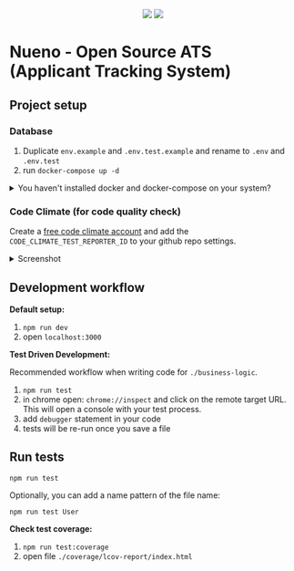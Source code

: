 <p align="center">
  <a href="https://codeclimate.com/github/Simba-City/nueno/maintainability"><img src="https://api.codeclimate.com/v1/badges/1e547d9b8a46c47be067/maintainability" /></a>
  <a href="https://codeclimate.com/github/Simba-City/nueno/test_coverage"><img src="https://api.codeclimate.com/v1/badges/1e547d9b8a46c47be067/test_coverage" /></a>
</p>

# Nueno - Open Source ATS (Applicant Tracking System)

## Project setup

### Database
1. Duplicate `env.example` and `.env.test.example` and rename to `.env` and `.env.test`
2. run `docker-compose up -d`

<details>
<summary>You haven't installed docker and docker-compose on your system?</summary>

  <a href="https://docs.docker.com/compose/install/">Here's an installation guide</a>
  
You'll only need these commands when using docker-compose:
```bash
# start running containers
docker-compose up -d

# shut-down running containers
docker-compose down

# list running containers
docker-compose ps
```

</details>


### Code Climate (for code quality check)
Create a <a href="https://codeclimate.com/quality/pricing/">free code climate account</a> and add the `CODE_CLIMATE_TEST_REPORTER_ID` to your github repo settings.

<details>
<summary>Screenshot</summary>
<img width="1114" alt="image" src="https://user-images.githubusercontent.com/98182227/160672909-f596095f-7820-4b39-9260-0582d117287d.png">
</details>

## Development workflow

**Default setup:**
1. `npm run dev`
2. open `localhost:3000`

**Test Driven Development:**

Recommended workflow when writing code for `./business-logic`.

1. `npm run test`
2. in chrome open: `chrome://inspect` and click on the remote target URL. This will open a console with your test process.
3. add `debugger` statement in your code
4. tests will be re-run once you save a file

## Run tests
```
npm run test
```

Optionally, you can add a name pattern of the file name:
```
npm run test User
```

**Check test coverage:**
1. `npm run test:coverage`
2. open file `./coverage/lcov-report/index.html`
